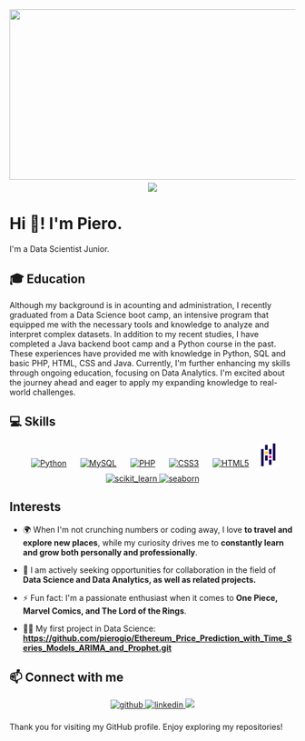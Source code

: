 <div align="center">
  <img src="https://media.giphy.com/media/dWesBcTLavkZuG35MI/giphy.gif" width="600" height="300"/>
</div>

<div align="center">
<img src="https://komarev.com/ghpvc/?username=pierogio&&style=flat-square" align="center" />
</div>  

# Hi 👋! I'm Piero.

I'm a Data Scientist Junior.

## 🎓 Education
Although my background is in acounting and administration, I recently graduated from a Data Science boot camp, an intensive program that equipped me with the necessary tools and knowledge to analyze and interpret complex datasets. In addition to my recent studies, I have completed a Java backend boot camp and a Python course in the past. These experiences have provided me with knowledge in Python, SQL and basic PHP, HTML, CSS and Java. 
Currently, I'm further enhancing my skills through ongoing education, focusing on Data Analytics. I'm excited about the journey ahead and eager to apply my expanding knowledge to real-world challenges.

## 💻 Skills
<div align="center">  
<a href="https://www.python.org/" target="_blank"><img style="margin: 10px" src="https://profilinator.rishav.dev/skills-assets/python-original.svg" alt="Python" height="50" /></a>  
<a href="https://www.mysql.com/" target="_blank"><img style="margin: 10px" src="https://profilinator.rishav.dev/skills-assets/mysql-original-wordmark.svg" alt="MySQL" height="50" /></a>  
<a href="https://www.php.net/" target="_blank"><img style="margin: 10px" src="https://profilinator.rishav.dev/skills-assets/php-original.svg" alt="PHP" height="50" /></a>  
<a href="https://www.w3schools.com/css/" target="_blank"><img style="margin: 10px" src="https://profilinator.rishav.dev/skills-assets/css3-original-wordmark.svg" alt="CSS3" height="50" /></a>  
<a href="https://en.wikipedia.org/wiki/HTML5" target="_blank"><img style="margin: 10px" src="https://profilinator.rishav.dev/skills-assets/html5-original-wordmark.svg" alt="HTML5" height="50" /></a> 
<a href="https://pandas.pydata.org/" target="_blank" rel="noreferrer"> <img src="https://raw.githubusercontent.com/devicons/devicon/2ae2a900d2f041da66e950e4d48052658d850630/icons/pandas/pandas-original.svg" alt="pandas" width="40" height="40"/> </a> 
<a href="https://scikit-learn.org/" target="_blank" rel="noreferrer"> <img src="https://upload.wikimedia.org/wikipedia/commons/0/05/Scikit_learn_logo_small.svg" alt="scikit_learn" width="40" height="40"/> </a> 
<a href="https://seaborn.pydata.org/" target="_blank" rel="noreferrer"> <img src="https://seaborn.pydata.org/_images/logo-mark-lightbg.svg" alt="seaborn" width="40" height="40"/> </a>
</div>
</td></tr></table>  

##  Interests
- 🌍 When I'm not crunching numbers or coding away, I love **to travel and explore new places**, while my curiosity drives me to **constantly learn and grow both personally and professionally**.
- 👯 I am actively seeking opportunities for collaboration in the field of **Data Science and Data Analytics, as well as related projects.**
- ⚡ Fun fact: I'm a passionate enthusiast when it comes to **One Piece, Marvel Comics, and The Lord of the Rings**.

- 👨‍💻 My first project in Data Science: **https://github.com/pierogio/Ethereum_Price_Prediction_with_Time_Series_Models_ARIMA_and_Prophet.git**
 
## 📫 Connect with me 
<div align="center">
<a href="https://github.com/pierogio" target="_blank">
<img src=https://img.shields.io/badge/github-%2324292e.svg?&style=for-the-badge&logo=github&logoColor=white alt=github style="margin-bottom: 5px;" />
</a>
<a href="https://linkedin.com/in/pierogio" target="_blank">
<img src=https://img.shields.io/badge/linkedin-%231E77B5.svg?&style=for-the-badge&logo=linkedin&logoColor=white alt=linkedin style="margin-bottom: 5px;" />
</a>
<a href = "mailto:vpierogiorgiooo@gmail.com"><img src="https://img.shields.io/badge/-Gmail-%23333?style=for-the-badge&logo=gmail&logoColor=white" target="_blank"></a>

</div>  

<br/>
Thank you for visiting my GitHub profile. Enjoy exploring my repositories!
